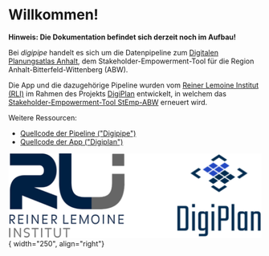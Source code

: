 # Willkommen!

**Hinweis: Die Dokumentation befindet sich derzeit noch im Aufbau!**

Bei *digipipe* handelt es sich um die Datenpipeline zum
[Digitalen Planungsatlas Anhalt](https://digiplan.rl-institut.de), dem
Stakeholder-Empowerment-Tool für die Region Anhalt-Bitterfeld-Wittenberg (ABW).

Die App und die dazugehörige Pipeline wurden vom
[Reiner Lemoine Institut (RLI)](https://reiner-lemoine-institut.de) im Rahmen
des Projekts
[DigiPlan](https://reiner-lemoine-institut.de/digitaler-planungsatlas-anhalt-digiplan/)
entwickelt, in welchem das
[Stakeholder-Empowerment-Tool StEmp-ABW](https://wam.rl-institut.de/stemp_abw/)
erneuert wird.

Weitere Ressourcen:

- [Quellcode der Pipeline ("Digipipe")](https://github.com/rl-institut/digipipe)
- [Quellcode der App ("Digiplan")](https://github.com/rl-institut/digiplan)

![Logo des Reiner Lemoine Instituts](docs/img/logos/RLI_DigiPlan_logos.png){ width="250", align="right"}
